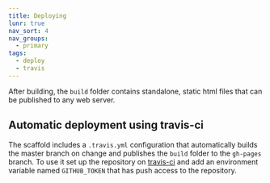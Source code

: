 ```yaml
---
title: Deploying
lunr: true
nav_sort: 4
nav_groups:
  - primary
tags:
  - deploy
  - travis
---
```

After building, the `build` folder contains standalone, static html files that can be published to any web server.

## Automatic deployment using travis-ci

The scaffold includes a `.travis.yml` configuration that automatically builds the master branch on change and publishes the `build` folder to the `gh-pages` branch. To use it set up the repository on [travis-ci](https://travis-ci.org/) and add an environment variable named `GITHUB_TOKEN` that has push access to the repository.
